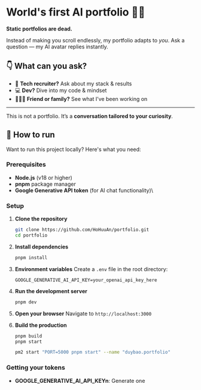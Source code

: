# World's first AI portfolio 🤖✨

**Static portfolios are dead.**

Instead of making you scroll endlessly, my portfolio adapts to *you*.
Ask a question — my AI avatar replies instantly.

## 👇 What can you ask?

- 🧠 **Tech recruiter?** Ask about my stack & results
- 💻 **Dev?** Dive into my code & mindset
- 🧑‍🤝‍🧑 **Friend or family?** See what I’ve been working on

---

This is not a portfolio.
It’s a **conversation tailored to your curiosity**.

## 🚀 How to run

Want to run this project locally? Here's what you need:

### Prerequisites

- **Node.js** (v18 or higher)
- **pnpm** package manager
- **Google Generative API token** (for AI chat functionality)\

### Setup

1. **Clone the repository**

   ```bash
   git clone https://github.com/HoHuuAn/portfolio.git
   cd portfolio
   ```
2. **Install dependencies**

   ```bash
   pnpm install
   ```
3. **Environment variables**
   Create a `.env` file in the root directory:

   ```env
   GOOGLE_GENERATIVE_AI_API_KEY=your_openai_api_key_here
   ```
4. **Run the development server**

   ```bash
   pnpm dev
   ```
5. **Open your browser**
   Navigate to `http://localhost:3000`
6. **Build the production**

   ```bash
   pnpm build
   pnpm start

   pm2 start "PORT=5000 pnpm start" --name "duybao.portfolio"
   ```

### Getting your **tokens**

- **GOOGLE_GENERATIVE_AI_API_KEYn**: Generate one
